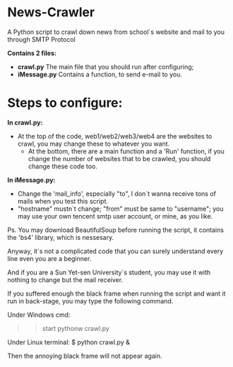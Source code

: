 # News-Crawler
A Python script to crawl down news from school`s website and mail to you through SMTP Protocol

**Contains 2 files:**
- **crawl.py**  The main file that you should run after configuring;
- **iMessage.py**  Contains a function, to send e-mail to you.

# Steps to configure:
**In crawl.py:**
- At the top of the code, web1/web2/web3/web4 are the websites to crawl, you may change these to whatever you want.
  - At the bottom, there are a main function and a 'Run' function, if you change the number of websites that to be crawled, you should change these code too.

**In iMessage.py:**
- Change the 'mail_info', especially "to", I don`t wanna receive tons of mails when you test this script.
- "hostname" mustn`t change; "from" must be same to "username"; you may use your own tencent smtp user account, or mine, as you like.

Ps. You may download BeautifulSoup before running the script, it contains the 'bs4' library, which is nessesary.

Anyway, it`s not a complicated code that you can surely understand every line even you are a beginner.

And if you are a Sun Yet-sen University`s student, you may use it with nothing to change but the mail receiver.

If you suffered enough the black frame when running the script and want it run in back-stage, you may type the following command.

Under Windows cmd:
>> start pythonw crawl.py

Under Linux terminal:
$ python crawl.py &

Then the annoying black frame will not appear again.
